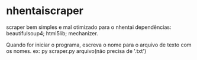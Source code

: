 # nhentaiscraper
scraper bem simples e mal otimizado para o nhentai
dependências:
beautifulsoup4;
html5lib;
mechanizer.

Quando for iniciar o programa, escreva o nome para o arquivo de texto com os nomes. ex: py scraper.py arquivo(não precisa de '.txt')
